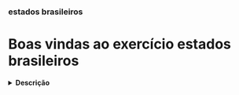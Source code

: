 ### estados brasileiros

# Boas vindas ao exercício estados brasileiros

<details> <summary> <strong> Descrição </strong> </summary>
<br />
Usando maven, um algoritimo que:

* SE a variável `uf` for igual a `CE` imprima: `CEARA` (sem acento);
* SE a variável `uf` for igual a `SC` imprima: `SANTA CATARINA`.
* SE a variável `uf` for igual a `AM` imprima: `AMAZONAS`;

</details>

<br />